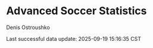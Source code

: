 # Advanced Soccer Statistics
Denis Ostroushko

<!-- gfm -->

Last successful data update: 2025-09-19 15:16:35 CST

